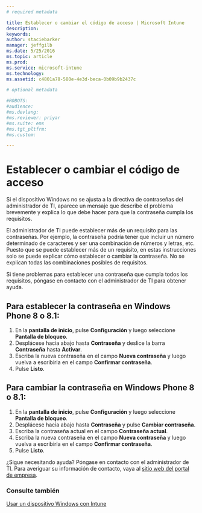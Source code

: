 ```yaml
---
# required metadata

title: Establecer o cambiar el código de acceso | Microsoft Intune
description:
keywords:
author: staciebarker
manager: jeffgilb
ms.date: 5/25/2016
ms.topic: article
ms.prod:
ms.service: microsoft-intune
ms.technology:
ms.assetid: c4801a78-580e-4e3d-beca-0b09b9b2437c

# optional metadata

#ROBOTS:
#audience:
#ms.devlang:
#ms.reviewer: priyar
#ms.suite: ems
#ms.tgt_pltfrm:
#ms.custom:

---
```


# Establecer o cambiar el código de acceso

Si el dispositivo Windows no se ajusta a la directiva de contraseñas del administrador de TI, aparece un mensaje que describe el problema brevemente y explica lo que debe hacer para que la contraseña cumpla los requisitos.

El administrador de TI puede establecer más de un requisito para las contraseñas. Por ejemplo, la contraseña podría tener que incluir un número determinado de caracteres y ser una combinación de números y letras, etc. Puesto que se puede establecer más de un requisito, en estas instrucciones solo se puede explicar cómo establecer o cambiar la contraseña. No se explican todas las combinaciones posibles de requisitos. 

Si tiene problemas para establecer una contraseña que cumpla todos los requisitos, póngase en contacto con el administrador de TI para obtener ayuda.

## Para establecer la contraseña en Windows Phone 8 o 8.1:

1. En la **pantalla de inicio**, pulse **Configuración** y luego seleccione **Pantalla de bloqueo**.
2. Desplácese hacia abajo hasta **Contraseña** y deslice la barra **Contraseña** hasta **Activar**.
3. Escriba la nueva contraseña en el campo **Nueva contraseña** y luego vuelva a escribirla en el campo **Confirmar contraseña**. 
4. Pulse **Listo**.

## Para cambiar la contraseña en Windows Phone 8 o 8.1:

1. En la **pantalla de inicio**, pulse **Configuración** y luego seleccione **Pantalla de bloqueo**.
2. Desplácese hacia abajo hasta **Contraseña** y pulse **Cambiar contraseña**.
3. Escriba la contraseña actual en el campo **Contraseña actual**.
4. Escriba la nueva contraseña en el campo **Nueva contraseña** y luego vuelva a escribirla en el campo **Confirmar contraseña**.
4. Pulse **Listo**.

¿Sigue necesitando ayuda? Póngase en contacto con el administrador de TI. Para averiguar su información de contacto, vaya al [sitio web del portal de empresa](http://portal.manage.microsoft.com).

### Consulte también
[Usar un dispositivo Windows con Intune](using-your-windows-device-with-intune.md)

<!--HONumber=Jun16_HO2-->



